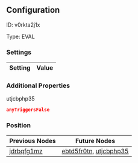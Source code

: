 # <nil>
## Configuration
ID:  v0rkta2j1x

Type: EVAL 


### Settings
| Setting | Value  |
| :------------------------ | ---------------------------------------- |
 




### Additional Properties
utjcbphp35
 ```json 
anyTriggersFalse
```




### Position
| Previous Nodes | Future Nodes |
| :------------- | ------------ |
| [jdrbqfg1mz](./jdrbqfg1mz.md) | [ebtd5fr0tn](./ebtd5fr0tn.md), [utjcbphp35](./utjcbphp35.md) |